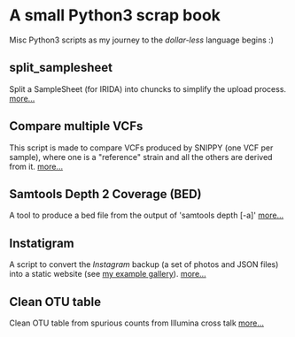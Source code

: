 # A small Python3 scrap book

Misc Python3 scripts as my journey to the _dollar-less_ language begins :)


## split_samplesheet

Split a SampleSheet (for IRIDA) into chuncks to simplify the upload process.
 [more...](split_samplesheet/README.md)

## Compare multiple VCFs

This script is made to compare VCFs produced by SNIPPY (one VCF per sample), where one is a "reference" strain and all the others are derived from it.
 [more...](vcf_compare_strains/README.md)

## Samtools Depth 2 Coverage (BED)

A tool to produce a bed file from the output of 'samtools depth [-a]'
 [more...](coverage_bed/README.md)

## Instatigram

A script to convert the _Instagram_ backup (a set of photos and JSON files) into a static website (see [my example gallery](https://telatin.com/pics/instagram)).
 [more...](instaticgram/README.md)

## Clean OTU table

Clean OTU table from spurious counts from Illumina cross talk
 [more...](clean-otutable/README.md)

